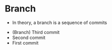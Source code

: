 Branch
======

- In theory, a branch is a sequence of commits

<div class="git_tree">
    <ul data-step="0">
        <li><span class="branch">(Branch)</span> Third commit</li>
        <li>Second commit</li>
        <li>First commit</li>
    </ul>
</div>

<div>
    <script src="@routes.Assets.at("javascripts/git_tree_from_ul.js")">
    </script>
    <script src="@routes.Assets.at("javascripts/git_tree_to_svg.js")">
    </script>
</div>
